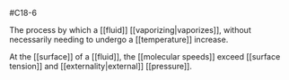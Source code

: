 #C18-6 

The process by which a [[fluid]] [[vaporizing|vaporizes]], without necessarily needing to undergo a [[temperature]] increase.

At the [[surface]] of a [[fluid]], the [[molecular speeds]] exceed [[surface tension]] and [[externality|external]] [[pressure]].